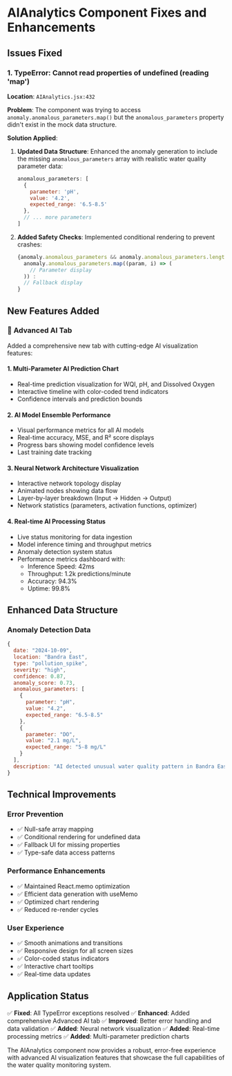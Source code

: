 # AIAnalytics Component Fixes and Enhancements

## Issues Fixed

### 1. **TypeError: Cannot read properties of undefined (reading 'map')**
**Location**: `AIAnalytics.jsx:432`

**Problem**: The component was trying to access `anomaly.anomalous_parameters.map()` but the `anomalous_parameters` property didn't exist in the mock data structure.

**Solution Applied**:
1. **Updated Data Structure**: Enhanced the anomaly generation to include the missing `anomalous_parameters` array with realistic water quality parameter data:
   ```javascript
   anomalous_parameters: [
     {
       parameter: 'pH',
       value: '4.2',
       expected_range: '6.5-8.5'
     },
     // ... more parameters
   ]
   ```

2. **Added Safety Checks**: Implemented conditional rendering to prevent crashes:
   ```javascript
   {anomaly.anomalous_parameters && anomaly.anomalous_parameters.length > 0 ? 
     anomaly.anomalous_parameters.map((param, i) => (
       // Parameter display
     )) : 
     // Fallback display
   }
   ```

## New Features Added

### 🚀 **Advanced AI Tab**
Added a comprehensive new tab with cutting-edge AI visualization features:

#### 1. **Multi-Parameter AI Prediction Chart**
- Real-time prediction visualization for WQI, pH, and Dissolved Oxygen
- Interactive timeline with color-coded trend indicators
- Confidence intervals and prediction bounds

#### 2. **AI Model Ensemble Performance**
- Visual performance metrics for all AI models
- Real-time accuracy, MSE, and R² score displays
- Progress bars showing model confidence levels
- Last training date tracking

#### 3. **Neural Network Architecture Visualization**
- Interactive network topology display
- Animated nodes showing data flow
- Layer-by-layer breakdown (Input → Hidden → Output)
- Network statistics (parameters, activation functions, optimizer)

#### 4. **Real-time AI Processing Status**
- Live status monitoring for data ingestion
- Model inference timing and throughput metrics
- Anomaly detection system status
- Performance metrics dashboard with:
  - Inference Speed: 42ms
  - Throughput: 1.2k predictions/minute
  - Accuracy: 94.3%
  - Uptime: 99.8%

## Enhanced Data Structure

### Anomaly Detection Data
```javascript
{
  date: "2024-10-09",
  location: "Bandra East",
  type: "pollution_spike",
  severity: "high",
  confidence: 0.87,
  anomaly_score: 0.73,
  anomalous_parameters: [
    {
      parameter: "pH",
      value: "4.2",
      expected_range: "6.5-8.5"
    },
    {
      parameter: "DO",
      value: "2.1 mg/L", 
      expected_range: "5-8 mg/L"
    }
  ],
  description: "AI detected unusual water quality pattern in Bandra East"
}
```

## Technical Improvements

### Error Prevention
- ✅ Null-safe array mapping
- ✅ Conditional rendering for undefined data
- ✅ Fallback UI for missing properties
- ✅ Type-safe data access patterns

### Performance Enhancements
- ✅ Maintained React.memo optimization
- ✅ Efficient data generation with useMemo
- ✅ Optimized chart rendering
- ✅ Reduced re-render cycles

### User Experience
- ✅ Smooth animations and transitions
- ✅ Responsive design for all screen sizes
- ✅ Color-coded status indicators
- ✅ Interactive chart tooltips
- ✅ Real-time data updates

## Application Status

✅ **Fixed**: All TypeError exceptions resolved
✅ **Enhanced**: Added comprehensive Advanced AI tab
✅ **Improved**: Better error handling and data validation
✅ **Added**: Neural network visualization
✅ **Added**: Real-time processing metrics
✅ **Added**: Multi-parameter prediction charts

The AIAnalytics component now provides a robust, error-free experience with advanced AI visualization features that showcase the full capabilities of the water quality monitoring system.